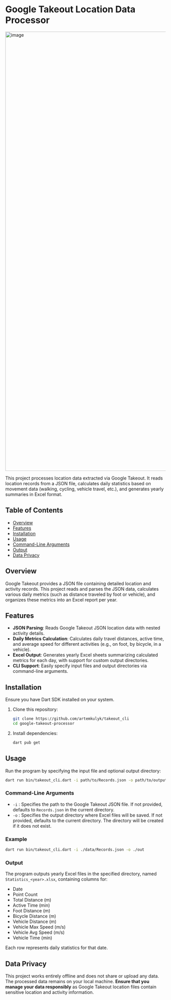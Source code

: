 # Google Takeout Location Data Processor

<img width="1379" alt="image" src="https://github.com/user-attachments/assets/249a48e9-ed80-4b03-8250-85d6895c8dc9">

This project processes location data extracted via Google Takeout. It reads location records from a JSON file, calculates daily statistics based on movement data (walking, cycling, vehicle travel, etc.), and generates yearly summaries in Excel format.

## Table of Contents

- [Overview](#overview)
- [Features](#features)
- [Installation](#installation)
- [Usage](#usage)
- [Command-Line Arguments](#command-line-arguments)
- [Output](#output)
- [Data Privacy](#data-privacy)

## Overview

Google Takeout provides a JSON file containing detailed location and activity records. This project reads and parses the JSON data, calculates various daily metrics (such as distance traveled by foot or vehicle), and organizes these metrics into an Excel report per year.

## Features

- **JSON Parsing**: Reads Google Takeout JSON location data with nested activity details.
- **Daily Metrics Calculation**: Calculates daily travel distances, active time, and average speed for different activities (e.g., on foot, by bicycle, in a vehicle).
- **Excel Output**: Generates yearly Excel sheets summarizing calculated metrics for each day, with support for custom output directories.
- **CLI Support**: Easily specify input files and output directories via command-line arguments.

## Installation

Ensure you have Dart SDK installed on your system.

1. Clone this repository:
   ```bash
   git clone https://github.com/artemkulyk/takeout_cli
   cd google-takeout-processor
   ```

2. Install dependencies:
   ```bash
   dart pub get
   ```

## Usage

Run the program by specifying the input file and optional output directory:

```bash
dart run bin/takeout_cli.dart -i path/to/Records.json -o path/to/output/folder
```

### Command-Line Arguments

- `-i` : Specifies the path to the Google Takeout JSON file. If not provided, defaults to `Records.json` in the current directory.
- `-o` : Specifies the output directory where Excel files will be saved. If not provided, defaults to the current directory. The directory will be created if it does not exist.

### Example

```bash
dart run bin/takeout_cli.dart -i ./data/Records.json -o ./out
```

### Output

The program outputs yearly Excel files in the specified directory, named `Statistics_<year>.xlsx`, containing columns for:

- Date
- Point Count
- Total Distance (m)
- Active Time (min)
- Foot Distance (m)
- Bicycle Distance (m)
- Vehicle Distance (m)
- Vehicle Max Speed (m/s)
- Vehicle Avg Speed (m/s)
- Vehicle Time (min)

Each row represents daily statistics for that date.

## Data Privacy

This project works entirely offline and does not share or upload any data. The processed data remains on your local machine. **Ensure that you manage your data responsibly** as Google Takeout location files contain sensitive location and activity information.
